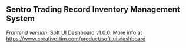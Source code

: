 ## Sentro Trading Record Inventory Management System

_Frontend version_: Soft UI Dashboard v1.0.0. More info at https://www.creative-tim.com/product/soft-ui-dashboard
